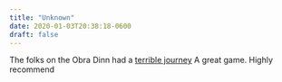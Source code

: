 ```yaml
---
title: "Unknown"
date: 2020-01-03T20:38:18-0600
draft: false
---
```


The folks on the Obra Dinn had a [terrible journey](https://obradinn.com/)
A great game. Highly recommend
